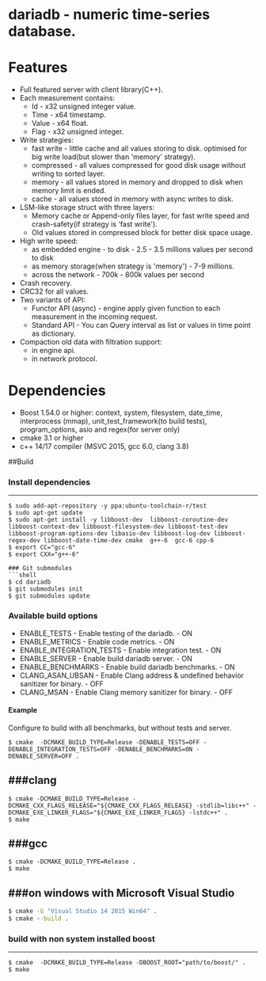 # dariadb - numeric time-series database.
 
# Features
* Full featured server with client library(C++).
* Each measurement contains:
  - Id - x32 unsigned integer value.
  - Time - x64 timestamp.
  - Value - x64 float.
  - Flag - x32 unsigned integer.
* Write strategies:
  - fast write - little cache and all values storing to disk. optimised for big write load(but slower than 'memory' strategy).
  - compressed - all values compressed for good disk usage without writing to sorted layer.
  - memory - all values stored in memory and dropped to disk when memory limit is ended.
  - cache - all values stored in memory with async writes to disk.
* LSM-like storage struct with three layers:
  - Memory cache or Append-only files layer, for fast write speed and crash-safety(if strategy is 'fast write').
  - Old values stored in compressed block for better disk space usage.
* High write speed:
  -  as embedded engine - to disk - 2.5 - 3.5 millions values per second to disk
  -  as memory storage(when strategy is 'memory') - 7-9 millions.
  -  across the network - 700k - 800k values per second
* Crash recovery.
* CRC32 for all values.
* Two variants of API:
  - Functor API (async) -  engine apply given function to each measurement in the incoming request.
  - Standard API - You can Query interval as list or values in time point as dictionary.
* Compaction old data with filtration support:
  - in engine api.
  - in network protocol.

# Dependencies
* Boost 1.54.0 or higher: context, system, filesystem, date_time, interprocess (mmap), unit_test_framework(to build tests), program_options, asio and regex(for server only)
* cmake 3.1 or higher
* c++ 14/17 compiler (MSVC 2015, gcc 6.0, clang 3.8)

##Build
### Install dependencies
---
```shell
$ sudo add-apt-repository -y ppa:ubuntu-toolchain-r/test
$ sudo apt-get update
$ sudo apt-get install -y libboost-dev  libboost-coroutine-dev libboost-context-dev libboost-filesystem-dev libboost-test-dev libboost-program-options-dev libasio-dev libboost-log-dev libboost-regex-dev libboost-date-time-dev cmake  g++-6  gcc-6 cpp-6
$ export CC="gcc-6"
$ export CXX="g++-6"

### Git submodules
```shell
$ cd dariadb
$ git submodules init 
$ git submodules update
```
### Available build options
- ENABLE_TESTS - Enable testing of the dariadb. - ON
- ENABLE_METRICS - Enable code metrics. - ON
- ENABLE_INTEGRATION_TESTS - Enable integration test. - ON
- ENABLE_SERVER - Enable build dariadb server. - ON
- ENABLE_BENCHMARKS - Enable build dariadb benchmarks. - ON
- CLANG_ASAN_UBSAN  - Enable Clang address & undefined behavior sanitizer for binary. - OFF
- CLANG_MSAN - Enable Clang memory sanitizer for binary. - OFF

#### Example
Configure to build with all benchmarks, but without tests and server.
```shell
$ cmake  -DCMAKE_BUILD_TYPE=Release -DENABLE_TESTS=OFF -DENABLE_INTEGRATION_TESTS=OFF -DENABLE_BENCHMARKS=ON -DENABLE_SERVER=OFF . 
```

###clang
---
```shell
$ cmake -DCMAKE_BUILD_TYPE=Release -DCMAKE_CXX_FLAGS_RELEASE="${CMAKE_CXX_FLAGS_RELEASE} -stdlib=libc++" -DCMAKE_EXE_LINKER_FLAGS="${CMAKE_EXE_LINKER_FLAGS} -lstdc++" .
$ make
```

###gcc
---
```shell
$ cmake -DCMAKE_BUILD_TYPE=Release .
$ make
```
###on windows with **Microsoft Visual Studio**
---
```cmd
$ cmake -G "Visual Studio 14 2015 Win64" .
$ cmake --build .
```
### build with non system installed boost
---
```shell
$ cmake  -DCMAKE_BUILD_TYPE=Release -DBOOST_ROOT="path/to/boost/" .
$ make
```

